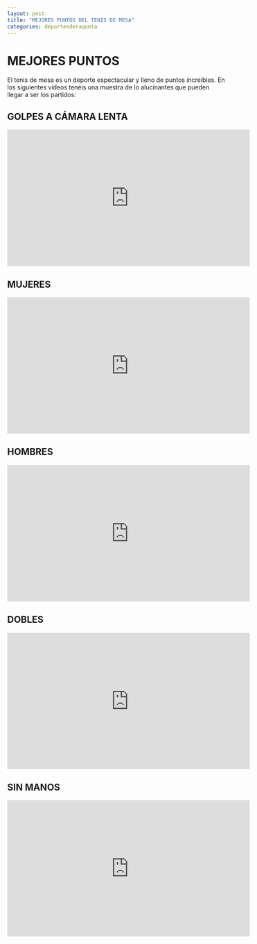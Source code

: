 ```yaml
---
layout: post
title: "MEJORES PUNTOS DEL TENIS DE MESA"
categories: deportesderaqueta
---
```


# MEJORES PUNTOS

El tenis de mesa es un deporte espectacular y lleno de puntos increíbles. En los siguientes vídeos tenéis una muestra de lo alucinantes que pueden llegar a ser los partidos:

## GOLPES A CÁMARA LENTA

<iframe width="560" height="315" src="https://www.youtube.com/embed/6cHog8dYvsE" frameborder="0" allow="accelerometer; autoplay; encrypted-media; gyroscope; picture-in-picture" allowfullscreen></iframe>

## MUJERES

<iframe width="560" height="315" src="https://www.youtube.com/embed/NHHu71zG6w8" frameborder="0" allow="accelerometer; autoplay; encrypted-media; gyroscope; picture-in-picture" allowfullscreen></iframe>

## HOMBRES

<iframe width="560" height="315" src="https://www.youtube.com/embed/WAfF7PbkZB8" frameborder="0" allow="accelerometer; autoplay; encrypted-media; gyroscope; picture-in-picture" allowfullscreen></iframe>

## DOBLES

<iframe width="560" height="315" src="https://www.youtube.com/embed/5XJR5F_cmVA" frameborder="0" allow="accelerometer; autoplay; encrypted-media; gyroscope; picture-in-picture" allowfullscreen></iframe>

## SIN MANOS

<iframe width="560" height="315" src="https://www.youtube.com/embed/fmpXuyW0hgo" frameborder="0" allow="accelerometer; autoplay; encrypted-media; gyroscope; picture-in-picture" allowfullscreen></iframe>

